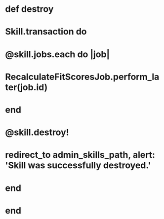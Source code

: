  # def destroy
  #   Skill.transaction do
  #     @skill.jobs.each do |job|
  #       RecalculateFitScoresJob.perform_later(job.id)
  #     end
  #     @skill.destroy!
  #     redirect_to admin_skills_path, alert: 'Skill was successfully destroyed.'
  #   end
  # end